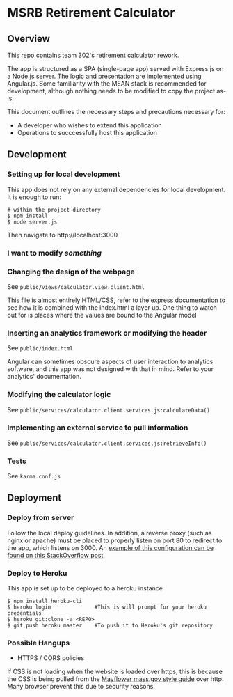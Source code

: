 
# MSRB Retirement Calculator


## Overview

This repo contains team 302's retirement calculator rework. 

The app is structured as a SPA (single-page app) served with Express.js on a Node.js server. The logic and presentation are implemented using Angular.js. Some familiarity with the MEAN stack is recommended for development, although nothing needs to be modified to copy the project as-is.


This document outlines the necessary steps and precautions necessary for:  
* A developer who wishes to extend this application
* Operations to succcessfully host this application

## Development

### Setting up for local development  

This app does not rely on any external dependencies for local development. It is enough to run:


```
# within the project directory
$ npm install
$ node server.js
```
Then navigate to http://localhost:3000


### I want to modify *something*

### Changing the design of the webpage


See ``public/views/calculator.view.client.html``

This file is almost entirely HTML/CSS, refer to the express documentation to see how it is combined with the index.html a layer up. One thing to watch out for is places where the values are bound to the Angular model

### Inserting an analytics framework or modifying the **header** 


See ``public/index.html``


Angular can sometimes obscure aspects of user interaction to analytics software, and this app was not designed with that in mind. Refer to your analytics' documentation.


### Modifying the calculator logic

See ``public/services/calculator.client.services.js:calculateData()``

### Implementing an external service to pull information

See ``public/services/calculator.client.services.js:retrieveInfo()``

### Tests

See ``karma.conf.js``


## Deployment

### Deploy from server

Follow the local deploy guidelines. In addition, a reverse proxy (such as nginx or apache) must be placed to properly listen on port 80 to redirect to the app, which listens on 3000. An [example of this configuration can be found on this StackOverflow post](https://stackoverflow.com/questions/5009324/node-js-nginx-what-now).

### Deploy to Heroku

This app is set up to be deployed to a heroku instance

```
$ npm install heroku-cli 
$ heroku login 				#This is will prompt for your heroku credentials
$ heroku git:clone -a <REPO>
$ git push heroku master    #To push it to Heroku's git repository
```

### Possible Hangups

* HTTPS / CORS policies

If CSS is not loading when the website is loaded over https, this is because the CSS is being pulled from the [Mayflower mass.gov style guide](mayflower.digital.mass.gov) over http. Many browser prevent this due to security reasons.
